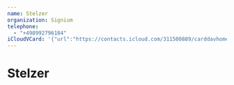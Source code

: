 ```yaml
---
name: Stelzer
organization: Signium
telephone:
  - "+498992796184"
iCloudVCard: '{"url":"https://contacts.icloud.com/311500889/carddavhome/card/DB05EF6F-6F9D-44A1-9468-C2DC92241103.vcf","etag":"\"kmfhb8nx\"","data":"BEGIN:VCARD\r\nVERSION:3.0\r\nFN:\r\nN:Stelzer;;;;\r\nUID:0CB61B12-A811-416F-B156-E0E320A430EE\r\nPRODID:-//Apple Inc.//iOS 10.2.1//EN\r\nREV:2025-04-03T22:15:54Z\r\nORG:Signium;\r\nTEL:+498992796184\r\nEND:VCARD"}'
---
```

# Stelzer